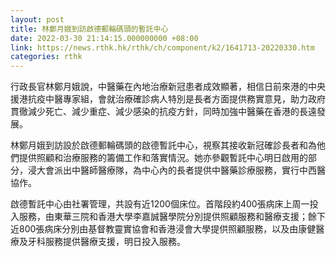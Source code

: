 ```yaml
---
layout: post
title: 林鄭月娥到訪啟德郵輪碼頭的暫託中心
date: 2022-03-30 21:14:15.000000000 +08:00
link: https://news.rthk.hk/rthk/ch/component/k2/1641713-20220330.htm
categories: rthk
---
```


行政長官林鄭月娥說，中醫藥在內地治療新冠患者成效顯著，相信日前來港的中央援港抗疫中醫專家組，會就治療確診病人特別是長者方面提供務實意見，助力政府貫徹減少死亡、減少重症、減少感染的抗疫方針，同時加強中醫藥在香港的長遠發展。

林鄭月娥到訪設於啟德郵輪碼頭的啟德暫託中心，視察其接收新冠確診長者和為他們提供照顧和治療服務的籌備工作和落實情況。她亦參觀暫託中心明日啟用的部分，浸大會派出中醫師醫療隊，為中心內的長者提供中醫藥診療服務，實行中西醫協作。

啟德暫託中心由社署管理，共設有近1200個床位。首階段約400張病床上周一投入服務，由東華三院和香港大學李嘉誠醫學院分別提供照顧服務和醫療支援；餘下近800張病床分別由基督教靈實協會和香港浸會大學提供照顧服務，以及由康健醫療及牙科服務提供醫療支援，明日投入服務。
